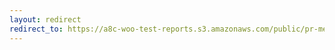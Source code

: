 ```yaml
---
layout: redirect
redirect_to: https://a8c-woo-test-reports.s3.amazonaws.com/public/pr-merge/45617/api/index.html
---
```

